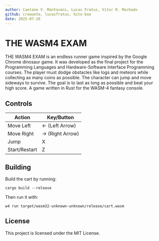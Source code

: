 ```yaml
---
author: Caetano V. Mantovani, Lucas Fratus, Vitor R. Machado
github: crowuete, lucasfratus, hito-boo
date: 2025-07-26
---
```

# THE WASM4 EXAM

THE WASM4 EXAM is an endless runner game inspired by the Google Chrome dinosaur game. It was developed as the final project for the Programming Languages and Hardware-Software Interface Programming courses.
The player must dodge obstacles like logs and meteors while collecting as many coins as possible. The character can jump and move sideways to survive. The goal is to last as long as possible and beat your high score.
A game written in Rust for the WASM-4 fantasy console.

## Controls
| Action        | Key/Button       |
|---------------|------------------|
| Move Left     | ← (Left Arrow)   |
| Move Right    | → (Right Arrow)  |
| Jump          | X                |
| Start/Restart | Z                |

## Building

Build the cart by running:
```
cargo build --release
```
Then run it with:
```
w4 run target/wasm32-unknown-unknown/release/cart.wasm
```

## License
This project is licensed under the MIT License.

